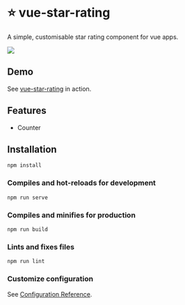 # :star: vue-star-rating
A simple, customisable star rating component for vue apps.

![](https://s4.gifyu.com/images/rating.gif)
 
 ## Demo
 
 See <a href="https://ramazanerikli.github.io/vue-star-rating/">vue-star-rating</a> in action.

## Features

  - Counter
 
## Installation
```
npm install
```

### Compiles and hot-reloads for development
```
npm run serve
```

### Compiles and minifies for production
```
npm run build
```

### Lints and fixes files
```
npm run lint
```

### Customize configuration
See [Configuration Reference](https://cli.vuejs.org/config/).

